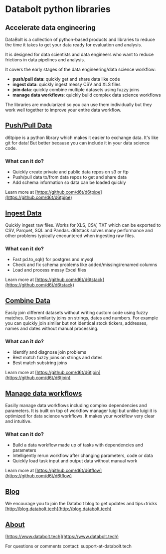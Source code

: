 # Databolt python libraries

## Accelerate data engineering

DataBolt is a collection of python-based products and libraries to reduce the time it takes to get your data ready for evaluation and analysis.

It is designed for data scientists and data engineers who want to reduce frictions in data pipelines and analysis.

It covers the early stages of the data engineering/data science workflow:  
* **push/pull data**: quickly get and share data like code
* **ingest data**: quickly ingest messy CSV and XLS files
* **join data**: quickly combine multiple datasets using fuzzy joins
* **manage data workflows**: quickly build complex data science workflows

The libraries are modularized so you can use them individually but they work well together to improve your entire data workflow.


## [Push/Pull Data](https://github.com/d6t/d6tpipe)

d6tpipe is a python library which makes it easier to exchange data. It's like git for data! But better because you can include it in your data science code.

### What can it do?

* Quickly create private and public data repos on s3 or ftp
* Push/pull data to/from data repos to get and share data
* Add schema information so data can be loaded quickly

Learn more at [https://github.com/d6t/d6tpipe](https://github.com/d6t/d6tpipe)


## [Ingest Data](https://github.com/d6t/d6tstack)

Quickly ingest raw files. Works for XLS, CSV, TXT which can be exported to CSV, Parquet, SQL and Pandas. d6tstack solves many performance and other problems typically encountered when ingesting raw files.

### What can it do?

* Fast pd.to_sql() for postgres and mysql
* Check and fix schema problems like added/missing/renamed columns
* Load and process messy Excel files

Learn more at [https://github.com/d6t/d6tstack](https://github.com/d6t/d6tstack)


## [Combine Data](https://github.com/d6t/d6tjoin)

Easily join different datasets without writing custom code using fuzzy matches. Does similarity joins on strings, dates and numbers. For example you can quickly join similar but not identical stock tickers, addresses, names and dates without manual processing.

### What can it do?

* Identify and diagnose join problems
* Best match fuzzy joins on strings and dates
* Best match substring joins

Learn more at [https://github.com/d6t/d6tjoin](https://github.com/d6t/d6tjoin)


## [Manage data workflows](https://github.com/d6t/d6tflow)

Easilly manage data workflows including complex dependencies and parameters. It is built on top of workflow manager luigi but unlike luigi it is optimized for data science workflows. It makes your workflow very clear and intuitive.

### What can it do?

* Build a data workflow made up of tasks with dependencies and parameters
* Intelligently rerun workflow after changing parameters, code or data
* Quickly load task input and output data without manual work

Learn more at [https://github.com/d6t/d6tflow](https://github.com/d6t/d6tflow)


## [Blog](http://blog.databolt.tech)

We encourage you to join the Databolt blog to get updates and tips+tricks [http://blog.databolt.tech](http://blog.databolt.tech)


## [About](https://www.databolt.tech)

[https://www.databolt.tech](https://www.databolt.tech)

For questions or comments contact: support-at-databolt.tech
